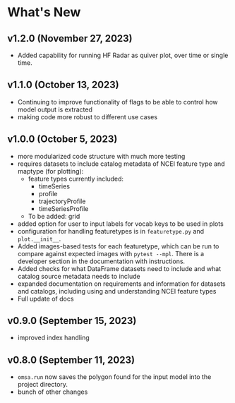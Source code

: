 # What's New

## v1.2.0 (November 27, 2023)
* Added capability for running HF Radar as quiver plot, over time or single time.

## v1.1.0 (October 13, 2023)
* Continuing to improve functionality of flags to be able to control how model output is extracted
* making code more robust to different use cases

## v1.0.0 (October 5, 2023)
* more modularized code structure with much more testing
* requires datasets to include catalog metadata of NCEI feature type and maptype (for plotting):
  * feature types currently included:
    * timeSeries
    * profile
    * trajectoryProfile
    * timeSeriesProfile
  * To be added: grid
* added option for user to input labels for vocab keys to be used in plots
* configuration for handling featuretypes is in `featuretype.py` and `plot.__init__`.
* Added images-based tests for each featuretype, which can be run to compare against expected images with `pytest --mpl`. There is a developer section in the documentation with instructions.
* Added checks for what DataFrame datasets need to include and what catalog source metadata needs to include
* expanded documentation on requirements and information for datasets and catalogs, including using and understanding NCEI feature types
* Full update of docs

## v0.9.0 (September 15, 2023)
* improved index handling

## v0.8.0 (September 11, 2023)

* `omsa.run` now saves the polygon found for the input model into the project directory.
* bunch of other changes

